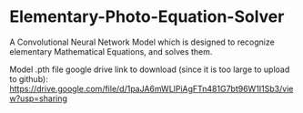# Elementary-Photo-Equation-Solver
A Convolutional Neural Network Model which is designed to recognize elementary Mathematical Equations, and solves them.

Model .pth file google drive link to download (since it is too large to upload to github): https://drive.google.com/file/d/1paJA6mWLlPiAgFTn481G7bt96W1I1Sb3/view?usp=sharing
